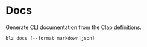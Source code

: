 # Docs

Generate CLI documentation from the Clap definitions.

```bash
blz docs [--format markdown|json]
```
